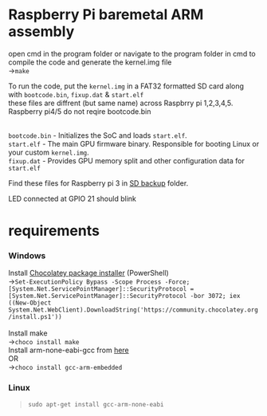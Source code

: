 # Raspberry Pi baremetal ARM assembly

open cmd in the program folder or navigate to the program folder in cmd
to compile the code and generate the kernel.img file <br>
->``make``

To run the code, put the `kernel.img` in a FAT32 formatted SD card along with `bootcode.bin`, `fixup.dat` & `start.elf`
<br>these files are diffrent (but same name) across Raspbrry pi 1,2,3,4,5. Raspberry pi4/5 do not reqire bootcode.bin

<br>`bootcode.bin` - Initializes the SoC and loads `start.elf`.
<br>`start.elf` -	The main GPU firmware binary. Responsible for booting Linux or your custom `kernel.img`.
<br>`fixup.dat` -	Provides GPU memory split and other configuration data for `start.elf`

Find these files for Raspberry pi 3 in [SD backup](https://github.com/Sanni2712/raspberrypi3_baremetal_arm/tree/main/SD%20backup) folder.

LED connected at GPIO 21 should blink

# requirements
### Windows
Install [Chocolatey package installer](https://chocolatey.org/install) (PowerShell)
<br>
->`Set-ExecutionPolicy Bypass -Scope Process -Force; [System.Net.ServicePointManager]::SecurityProtocol = [System.Net.ServicePointManager]::SecurityProtocol -bor 3072; iex ((New-Object System.Net.WebClient).DownloadString('https://community.chocolatey.org/install.ps1'))`
<br><br>Install make
<br>
->`choco install make`
<br>Install arm-none-eabi-gcc from [here](https://developer.arm.com/downloads/-/gnu-rm)
<br>               OR
<br>
->`choco install gcc-arm-embedded`

### Linux
>`sudo apt-get install gcc-arm-none-eabi`
